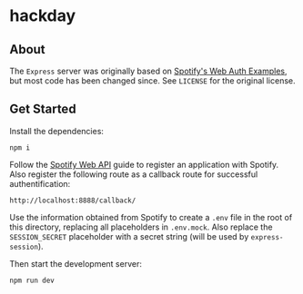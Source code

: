 # hackday

## About

The `Express` server was originally based on [Spotify's Web Auth Examples](https://github.com/spotify/web-api-auth-examples), but most code has been changed since. See `LICENSE` for the original license.

## Get Started

Install the dependencies:

    npm i

Follow the [Spotify Web API](https://developer.spotify.com/web-api/authorization-guide/) guide to register an application with Spotify. Also register the following route as a callback route for successful authentification:

    http://localhost:8888/callback/

Use the information obtained from Spotify to create a `.env` file in the root of this directory, replacing all placeholders in `.env.mock`. Also replace the `SESSION_SECRET` placeholder with a secret string (will be used by `express-session`).

Then start the development server:

    npm run dev
